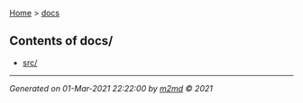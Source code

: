 [Home](index.md) > [docs](docs_index.md)  

## Contents of docs/

- [src/](src/src_index.md)

***

*Generated on 01-Mar-2021 22:22:00 by [m2md](https://github.com/crgnam-research/m2md) © 2021*